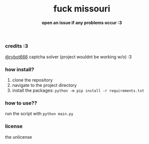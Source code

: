 <br/>
<div align="center">

# fuck missouri
#### open an issue if any problems occur :3
</div>
<br/>

### credits :3
[@rybot666](https://github.com/rybot666) captcha solver (project wouldnt be working w/o) :3

### how install?
1. clone the repository
2. navigate to the project directory
3. install the packages: `python -m pip install -r requirements.txt`

### how to use??
run the script with `python main.py`

### license
the unlicense
